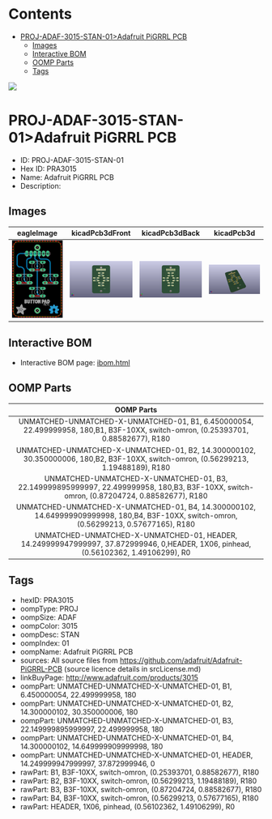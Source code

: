 



Contents
========

* [PROJ-ADAF-3015-STAN-01>Adafruit PiGRRL PCB](#proj-adaf-3015-stan-01adafruit-pigrrl-pcb)
	* [Images](#images)
	* [Interactive BOM](#interactive-bom)
	* [OOMP Parts](#oomp-parts)
	* [Tags](#tags)
  
![][im]
# PROJ-ADAF-3015-STAN-01>Adafruit PiGRRL PCB

- ID: PROJ-ADAF-3015-STAN-01
- Hex ID: PRA3015
- Name: Adafruit PiGRRL PCB
- Description: 

## Images
  
  

|eagleImage|kicadPcb3dFront|kicadPcb3dBack|kicadPcb3d|
| :---: | :---: | :---: | :---: |
|[![eagleImage](eagleImage_140.png)](eagleImage_600.png)|[![kicadPcb3dFront](kicadPcb3dFront_140.png)](kicadPcb3dFront_600.png)|[![kicadPcb3dBack](kicadPcb3dBack_140.png)](kicadPcb3dBack_600.png)|[![kicadPcb3d](kicadPcb3d_140.png)](kicadPcb3d_600.png)|

## Interactive BOM

- Interactive BOM page: [ibom.html](kicad/bom/ibom.html)

## OOMP Parts
  

|OOMP Parts|
| :---: |
|UNMATCHED-UNMATCHED-X-UNMATCHED-01, B1, 6.450000054, 22.499999958, 180,B1, B3F-10XX, switch-omron, (0.25393701, 0.88582677), R180|
|UNMATCHED-UNMATCHED-X-UNMATCHED-01, B2, 14.300000102, 30.350000006, 180,B2, B3F-10XX, switch-omron, (0.56299213, 1.19488189), R180|
|UNMATCHED-UNMATCHED-X-UNMATCHED-01, B3, 22.149999895999997, 22.499999958, 180,B3, B3F-10XX, switch-omron, (0.87204724, 0.88582677), R180|
|UNMATCHED-UNMATCHED-X-UNMATCHED-01, B4, 14.300000102, 14.649999909999998, 180,B4, B3F-10XX, switch-omron, (0.56299213, 0.57677165), R180|
|UNMATCHED-UNMATCHED-X-UNMATCHED-01, HEADER, 14.249999947999997, 37.872999946, 0,HEADER, 1X06, pinhead, (0.56102362, 1.49106299), R0|

## Tags

- hexID: PRA3015
- oompType: PROJ
- oompSize: ADAF
- oompColor: 3015
- oompDesc: STAN
- oompIndex: 01
- oompName: Adafruit PiGRRL PCB
- sources: All source files from https://github.com/adafruit/Adafruit-PiGRRL-PCB (source licence details in srcLicense.md)
- linkBuyPage: http://www.adafruit.com/products/3015
- oompPart: UNMATCHED-UNMATCHED-X-UNMATCHED-01, B1, 6.450000054, 22.499999958, 180
- oompPart: UNMATCHED-UNMATCHED-X-UNMATCHED-01, B2, 14.300000102, 30.350000006, 180
- oompPart: UNMATCHED-UNMATCHED-X-UNMATCHED-01, B3, 22.149999895999997, 22.499999958, 180
- oompPart: UNMATCHED-UNMATCHED-X-UNMATCHED-01, B4, 14.300000102, 14.649999909999998, 180
- oompPart: UNMATCHED-UNMATCHED-X-UNMATCHED-01, HEADER, 14.249999947999997, 37.872999946, 0
- rawPart: B1, B3F-10XX, switch-omron, (0.25393701, 0.88582677), R180
- rawPart: B2, B3F-10XX, switch-omron, (0.56299213, 1.19488189), R180
- rawPart: B3, B3F-10XX, switch-omron, (0.87204724, 0.88582677), R180
- rawPart: B4, B3F-10XX, switch-omron, (0.56299213, 0.57677165), R180
- rawPart: HEADER, 1X06, pinhead, (0.56102362, 1.49106299), R0



[im]: kicadPcb3d_450.png
